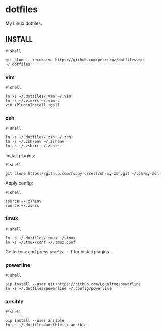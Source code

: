 # dotfiles #

My Linux dotfiles.

## INSTALL ##

```
#!shell

git clone --recursive https://github.com/petrikoz/dotfiles.git ~/.dotfiles
```

### vim ###

```
#!shell

ln -s ~/.dotfiles/.vim ~/.vim
ln -s ~/.vim/rc ~/.vimrc
vim +PluginInstall +qall
```

### zsh ###

```
#!shell

ln -s ~/.dotfiles/.zsh ~/.zsh
ln -s ~/.zsh/env ~/.zshenv
ln -s ~/.zsh/rc ~/.zshrc
```

Install plugins:

```
#!shell

git clone https://github.com/robbyrussell/oh-my-zsh.git ~/.oh-my-zsh
```

Apply config:

```
#!shell

source ~/.zshenv
source ~/.zshrc
```

### tmux ###

```
#!shell

ln -s ~/.dotfiles/.tmux ~/.tmux
ln -s ~/.tmux/conf ~/.tmux.conf
```

Go to `tmux` and press `prefix + I` for install plugins.

### powerline ###

```
#!shell

pip install --user git+https://github.com/Lokaltog/powerline
ln -s ~/.dotfiles/powerline ~/.config/powerline
```

### ansible ###

```
#!shell

pip install --user ansible
ln -s ~/.dotfiles/ansible ~/.ansible
```
